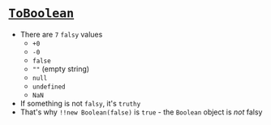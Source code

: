 # [`ToBoolean`](https://github.com/getify/You-Dont-Know-JS/blob/master/types%20%26%20grammar/ch4.md#toboolean)

* There are `7` `falsy` values
  * `+0`
  * `-0`
  * `false`
  * `""` (empty string)
  * `null`
  * `undefined`
  * `NaN`
* If something is not `falsy`, it's `truthy`
* That's why `!!new Boolean(false)` is `true` - the `Boolean` object is *not* falsy
